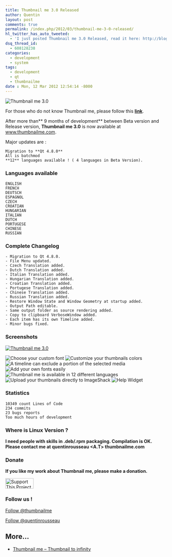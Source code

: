 ```yaml
---
title: Thumbnail me 3.0 Released
author: Quentin
layout: post
comments: true
permalink: /index.php/2012/03/thumbnail-me-3-0-released/
hl_twitter_has_auto_tweeted:
  - 'I just posted Thumbnail me 3.0 Released, read it here: http://blog.quent.in/?p=369'
dsq_thread_id:
  - 608128238
categories:
  - development
  - system
tags:
  - development
  - qt
  - thumbnailme
date : Mon, 12 Mar 2012 12:54:14 -8000
---
```


![Thumbnail me 3.0](/assets/wp-content/uploads/2012/02/about1.png)

For those who do not know Thumbnail me, please follow this <strong><a href="http://blog.quent.in/index.php/2011/08/thumbnail-me-vignettez-a-linfini/" target="_blank">link</a></strong>.

After more than** 9 months of development** between Beta version and Release version, **Thumbnail me 3.0** is now available at <a href="http://www.thumbnailme.com" target="_blank">www.thumbnailme.com</a>.

Major updates are :

```plain
Migration to **Qt 4.8.0**
All is batchmod
**12** languages available ! ( 4 languages in Beta Version).
```

### Languages available

```plain
ENGLISH
FRENCH
DEUTSCH
ESPAGNOL
CZECH
CROATIAN
HUNGARIAN
ITALIAN
DUTCH
PORTUGESE
CHINESE
RUSSIAN
```

### Complete Changelog

```plain
- Migration to Qt 4.8.0.
- File Menu updated.
- Czech Translation added.
- Dutch Translation added.
- Italian Translation added.
- Hungarian Translation added.
- Croatian Translation added.
- Portugese Translation added.
- Chinese Translation added.
- Russian Translation added.
- Restore Window State and Window Geometry at startup added.
- Output Path editable.
- Same output folder as source rendering added.
- Copy to clipboard VerboseWindow added.
- Each item has its own Timeline added.
- Minor bugs fixed.
```

### Screenshots


[![Thumbnail me 3.0](/assets/wp-content/uploads/2012/02/about1.png)](http://www.thumbnailme.com)

![Choose your custom font](/assets/wp-content/uploads/2012/02/01-FontsPicker.jpg)
![Customize your thumbnails colors](/assets/wp-content/uploads/2012/02/02-ColorPicker.jpg)
![A timeline can exclude a portion of the selected media](/assets/wp-content/uploads/2012/02/03-Timeline.jpg)
![Add your own fonts easily](/assets/wp-content/uploads/2012/02/04-FontsSettings.jpg)
![Thumbnail me is available in 12 different languages](/assets/wp-content/uploads/2012/02/05-LanguagesSettings.jpg)
![Upload your thumbnails directly to ImageShack](/assets/wp-content/uploads/2012/02/06-Upload.jpg)
![Help Widget](/assets/wp-content/uploads/2012/02/08-Help.jpg)

### Statistics

```plain
10349 count Lines of Code
234 commits
23 bugs reports
Too much hours of development
```

### Where is Linux Version ?

**I need people with skills in .deb/.rpm packaging. Compilation is OK. Please contact me at quentinrousseau <A.T> thumbnailme.com**

### Donate

**If you like my work about Thumbnail me, please make a donation.**

[<img src="http://images.sourceforge.net/images/project-support.jpg" alt="Support This Project" width="88" height="32" border="0" />][1] 

### Follow us !

<a class="twitter-follow-button" href="https://twitter.com/thumbnailme" data-show-count="false">Follow @thumbnailme</a>  


<a class="twitter-follow-button" href="https://twitter.com/quentinrousseau" data-show-count="false">Follow @quentinrousseau</a>  


## More...

*   <a href="http://www.thumbnailme.com" title="Thumbnail me &#8211; Thumbnail to infinity" rel="nofollow">Thumbnail me &#8211; Thumbnail to infinity</a>

 [1]: http://www.thumbnailme.com
